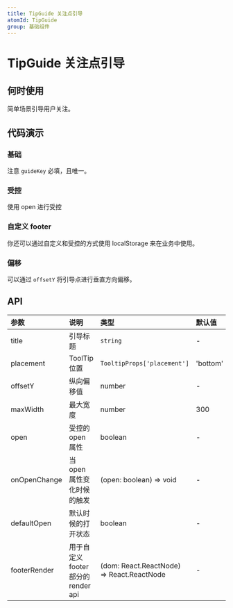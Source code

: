 ```yaml
---
title: TipGuide 关注点引导
atomId: TipGuide
group: 基础组件
---
```


# TipGuide 关注点引导

## 何时使用

简单场景引导用户关注。

## 代码演示

### 基础

注意 `guideKey` 必填，且唯一。

<code src="./demos/normal.tsx" ></code>

### 受控

使用 open 进行受控

<code src="./demos/controlled.tsx" ></code>

### 自定义 footer

<code src="./demos/footer.tsx" ></code>

你还可以通过自定义和受控的方式使用 localStorage 来在业务中使用。

<code src="./demos/localStorage.tsx" ></code>

### 偏移

可以通过 `offsetY` 将引导点进行垂直方向偏移。

<code src="./demos/offset.tsx" ></code>

## API

| 参数         | 说明                                | 类型                                      | 默认值   |
| :----------- | :---------------------------------- | :---------------------------------------- | :------- |
| title        | 引导标题                            | `string`                                  | -        |
| placement    | ToolTip 位置                        | `TooltipProps['placement']`               | 'bottom' |
| offsetY      | 纵向偏移值                          | number                                    | -        |
| maxWidth     | 最大宽度                            | number                                    | 300      |
| open         | 受控的 open 属性                    | boolean                                   | -        |
| onOpenChange | 当 open 属性变化时候的触发          | (open: boolean) => void                   | -        |
| defaultOpen  | 默认时候的打开状态                  | boolean                                   | -        |
| footerRender | 用于自定义 footer 部分的 render api | (dom: React.ReactNode) => React.ReactNode | -        |
